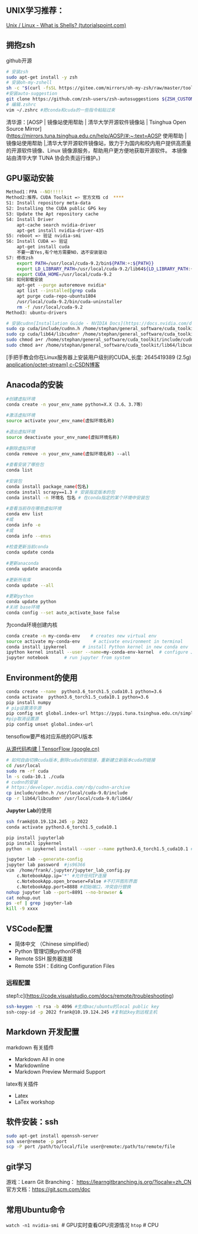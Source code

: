 ## UNIX学习推荐：

[Unix / Linux - What is Shells? (tutorialspoint.com)](https://www.tutorialspoint.com/unix/unix-what-is-shell.htm)

## 拥抱zsh

github开源

```bash
# 安装zsh
sudo apt-get install -y zsh
# 安装oh-my-zshell
sh -c "$(curl -fsSL https://gitee.com/mirrors/oh-my-zsh/raw/master/tools/install.sh)"
#安装auto-suggestion
git clone https://github.com/zsh-users/zsh-autosuggestions ${ZSH_CUSTOM:-~/.oh-my-zsh/custom}/plugins/zsh-autosuggestions
# 编辑.zshrc
vim ~/.zshrc #把conda和cuda的一些指令粘贴过来
```

清华源：[AOSP | 镜像站使用帮助 | 清华大学开源软件镜像站 | Tsinghua Open Source Mirror](https://mirrors.tuna.tsinghua.edu.cn/help/AOSP/#:~:text=AOSP 使用帮助 | 镜像站使用帮助 |,清华大学开源软件镜像站，致力于为国内和校内用户提供高质量的开源软件镜像、Linux 镜像源服务，帮助用户更方便地获取开源软件。 本镜像站由清华大学 TUNA 协会负责运行维护。)

## GPU驱动安装

```bash
Method1：PPA --NO!!!!!
Method2:推荐。CUDA Toolkit => 官方文档 cd  ****
S1: Install repository meta-data
S2: Installing the CUDA public GPG key
S3: Update the Apt repository cache
S4: Install Driver
    apt-cache search nvidia-driver
    apt-get install nvidia-driver-435
S5: reboot => 验证 nvidia-smi
S6: Install CUDA => 验证
	apt-get install cuda
	不要一直Yes,有个地方需要NO，选不安装驱动
S7: 修改zsh
    export PATH=/usr/local/cuda-9.2/bin${PATH:+:${PATH}}
    export LD_LIBRARY_PATH=/usr/local/cuda-9.2/lib64${LD_LIBRARY_PATH:+:${LD_LIBRARY_PATH}}
    export CUDA_HOME=/usr/local/cuda-9.2
S8: 如何卸载安装
	apt-get --purge autoremove nvidia*
	apt list --installed|grep cuda
	apt purge cuda-repo-ubuntu1804
	/usr/local/cuda-9.2/bin/cuda-uninstaller
	rm -f /usr/local/cuda-9.2
Method3: ubuntu-drivers

# 安装cudnn[Installation Guide - NVIDIA Docs](https://docs.nvidia.com/deeplearning/cudnn/install-guide/index.html#installlinux-deb)
sudo cp cuda/include/cudnn.h /home/stephan/general_software/cuda_toolkit/include
sudo cp cuda/lib64/libcudnn* /home/stephan/general_software/cuda_toolkit/lib64
sudo chmod a+r /home/stephan/general_software/cuda_toolkit/include/cudnn.h 
sudo chmod a+r /home/stephan/general_software/cuda_toolkit/lib64/libcudnn*

```

[手把手教会你在Linux服务器上安装用户级别的CUDA_长度: 2645419389 (2.5g) [application/octet-stream\] c-CSDN博客](https://blog.csdn.net/qq_35082030/article/details/110387800)

## Anacoda的安装

```bash
#创建虚拟环境
conda create -n your_env_name python=X.X（3.6、3.7等）
 
#激活虚拟环境
source activate your_env_name(虚拟环境名称)
 
#退出虚拟环境
source deactivate your_env_name(虚拟环境名称)
 
#删除虚拟环境
conda remove -n your_env_name(虚拟环境名称) --all
 
#查看安装了哪些包
conda list
 
#安装包
conda install package_name(包名)
conda install scrapy==1.3 # 安装指定版本的包
conda install -n 环境名 包名 # 在conda指定的某个环境中安装包
 
#查看当前存在哪些虚拟环境
conda env list 
#或 
conda info -e
#或
conda info --envs
 
#检查更新当前conda
conda update conda
 
#更新anaconda
conda update anaconda
 
#更新所有库
conda update --all
 
#更新python
conda update python
#关闭 base环境
conda config --set auto_activate_base false
```

为conda环境创建内核

```bash
conda create -n my-conda-env    # creates new virtual env
source activate my-conda-env     # activate environment in terminal
conda install ipykernel      # install Python kernel in new conda env
ipython kernel install --user --name=my-conda-env-kernel  # configure Jupyter to use Python kernel,--name换成conda虚拟环境的名字，--user指令不用修改
jupyter notebook      # run jupyter from system
```

## Environment的使用

```bash
conda create --name  python3.6_torch1.5_cuda10.1 python=3.6
conda activate  python3.6_torch1.5_cuda10.1 python=3.6
pip install numpy
# pip设置清华源
pip config set global.index-url https://pypi.tuna.tsinghua.edu.cn/simple
#pip取消设置源
pip config unset global.index-url
```

tensoflow要严格对应系统的GPU版本

[从源代码构建  | TensorFlow (google.cn)](https://tensorflow.google.cn/install/source?hl=zh-cn)

```bash
# 如何自由切换cuda版本,删除cuda的软链接，重新建立新版本cuda的链接
cd /usr/local
sudo rm -rf cuda
ln -s cuda-10.1 ./cuda
# cudnn的安装
# https:/developer.nvidia.com/rdp/cudnn-archive
cp include/cudnn.h /usr/local/cuda-9.0/include
cp -r lib64/libcudnn* /usr/local/cuda-9.0/lib64/
```

**Jupyter Lab**的使用

```bash
ssh framk@10.19.124.245 -p 2022
conda activate python3.6_torch1.5_cuda10.1

pip install jupyterlab
pip install ipykernel
python -m ipykernel install --user --name python3.6_torch1.5_cuda10.1 #将环境添加到jupyter,--user命令表示仅针对当前用户安装

jupyter lab --generate-config
jupyter lab password  #js96366
vim  /home/frank/.jupyter/jupyter_lab_config.py
	c.NotebookApp.ip='*' #允许任何IP连接
	c.NotebookApp.open_browser=False #不打开图形界面
	c.NotebookApp.port=8888 #初始端口，冲突自行替换
nohup jupyter lab --port=8891 --no-browser & 
cat nohup.out
ps -ef | grep jupyter-lab
kill -9 xxxx
```

## VSCode配置

- 简体中文 （Chinese simplified）
- Python 管理切换python环境
- Remote SSH 服务器连接
- Remote SSH：Editing Configuration Files

### 远程配置

step1:c](https://code.visualstudio.com/docs/remote/troubleshooting)

```bash
ssh-keygen -t rsa -b 4096 #生成mac/ubuntu的local public key
ssh-copy-id -p 2022 frank@10.19.124.245 #复制此key到远程主机
```



## Markdown 开发配置

markdown 有关插件

- Markdown All in one
- Markdownline
- Markdown Preview Mermaid Support

latex有关插件

- Latex
- LaTex workshop

## 软件安装：ssh

```bash
sudo apt-get install openssh-server
ssh user@remote -p port
scp -P port /path/to/local/file user@remote:/path/to/remote/file
```

## git学习

游戏：Learn Git Branching： https://learngitbranching.js.org/?localw=zh_CN
官方文档：https://git.scm.com/doc

## 常用Ubuntu命令

`watch -n1 nvidia-smi `# GPU实时查看GPU资源情况
`htop` # CPU